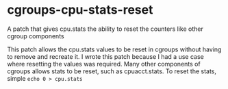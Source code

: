 # cgroups-cpu-stats-reset
A patch that gives cpu.stats the ability to reset the counters like other cgroup components

This patch allows the cpu.stats values to be reset in cgroups
without having to remove and recreate it.  I wrote this patch
because I had a use case where resetting the values was required.
Many other components of cgroups allows stats to be reset, such
as cpuacct.stats.  To reset the stats, simple `echo 0 > cpu.stats`
